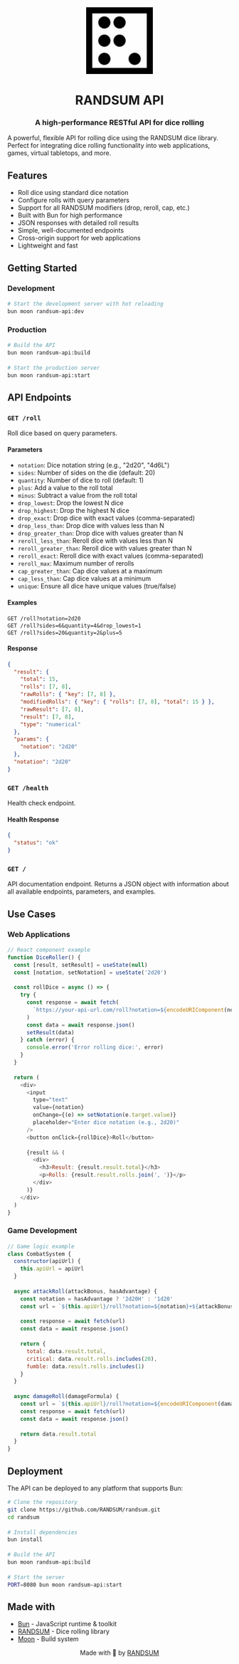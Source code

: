 <div align="center">
  <img width="150" height="150" src="https://raw.githubusercontent.com/RANDSUM/randsum/main/icon.webp" alt="Randsum Logo. A Dotted D6 rolled a 6 with the dots arranged to look like an R.">
  <h1>RANDSUM API</h1>
  <h3>A high-performance RESTful API for dice rolling</h3>
</div>

A powerful, flexible API for rolling dice using the RANDSUM dice library. Perfect for integrating dice rolling functionality into web applications, games, virtual tabletops, and more.

## Features

- Roll dice using standard dice notation
- Configure rolls with query parameters
- Support for all RANDSUM modifiers (drop, reroll, cap, etc.)
- Built with Bun for high performance
- JSON responses with detailed roll results
- Simple, well-documented endpoints
- Cross-origin support for web applications
- Lightweight and fast

## Getting Started

### Development

```bash
# Start the development server with hot reloading
bun moon randsum-api:dev
```

### Production

```bash
# Build the API
bun moon randsum-api:build

# Start the production server
bun moon randsum-api:start
```

## API Endpoints

### `GET /roll`

Roll dice based on query parameters.

#### Parameters

- `notation`: Dice notation string (e.g., "2d20", "4d6L")
- `sides`: Number of sides on the die (default: 20)
- `quantity`: Number of dice to roll (default: 1)
- `plus`: Add a value to the roll total
- `minus`: Subtract a value from the roll total
- `drop_lowest`: Drop the lowest N dice
- `drop_highest`: Drop the highest N dice
- `drop_exact`: Drop dice with exact values (comma-separated)
- `drop_less_than`: Drop dice with values less than N
- `drop_greater_than`: Drop dice with values greater than N
- `reroll_less_than`: Reroll dice with values less than N
- `reroll_greater_than`: Reroll dice with values greater than N
- `reroll_exact`: Reroll dice with exact values (comma-separated)
- `reroll_max`: Maximum number of rerolls
- `cap_greater_than`: Cap dice values at a maximum
- `cap_less_than`: Cap dice values at a minimum
- `unique`: Ensure all dice have unique values (true/false)

#### Examples

```http
GET /roll?notation=2d20
GET /roll?sides=6&quantity=4&drop_lowest=1
GET /roll?sides=20&quantity=2&plus=5
```

#### Response

```json
{
  "result": {
    "total": 15,
    "rolls": [7, 8],
    "rawRolls": { "key": [7, 8] },
    "modifiedRolls": { "key": { "rolls": [7, 8], "total": 15 } },
    "rawResult": [7, 8],
    "result": [7, 8],
    "type": "numerical"
  },
  "params": {
    "notation": "2d20"
  },
  "notation": "2d20"
}
```

### `GET /health`

Health check endpoint.

#### Health Response

```json
{
  "status": "ok"
}
```

### `GET /`

API documentation endpoint. Returns a JSON object with information about all available endpoints, parameters, and examples.

## Use Cases

### Web Applications

```javascript
// React component example
function DiceRoller() {
  const [result, setResult] = useState(null)
  const [notation, setNotation] = useState('2d20')

  const rollDice = async () => {
    try {
      const response = await fetch(
        `https://your-api-url.com/roll?notation=${encodeURIComponent(notation)}`
      )
      const data = await response.json()
      setResult(data)
    } catch (error) {
      console.error('Error rolling dice:', error)
    }
  }

  return (
    <div>
      <input
        type="text"
        value={notation}
        onChange={(e) => setNotation(e.target.value)}
        placeholder="Enter dice notation (e.g., 2d20)"
      />
      <button onClick={rollDice}>Roll</button>

      {result && (
        <div>
          <h3>Result: {result.result.total}</h3>
          <p>Rolls: {result.result.rolls.join(', ')}</p>
        </div>
      )}
    </div>
  )
}
```

### Game Development

```javascript
// Game logic example
class CombatSystem {
  constructor(apiUrl) {
    this.apiUrl = apiUrl
  }

  async attackRoll(attackBonus, hasAdvantage) {
    const notation = hasAdvantage ? '2d20H' : '1d20'
    const url = `${this.apiUrl}/roll?notation=${notation}+${attackBonus}`

    const response = await fetch(url)
    const data = await response.json()

    return {
      total: data.result.total,
      critical: data.result.rolls.includes(20),
      fumble: data.result.rolls.includes(1)
    }
  }

  async damageRoll(damageFormula) {
    const url = `${this.apiUrl}/roll?notation=${encodeURIComponent(damageFormula)}`
    const response = await fetch(url)
    const data = await response.json()

    return data.result.total
  }
}
```

## Deployment

The API can be deployed to any platform that supports Bun:

```bash
# Clone the repository
git clone https://github.com/RANDSUM/randsum.git
cd randsum

# Install dependencies
bun install

# Build the API
bun moon randsum-api:build

# Start the server
PORT=8080 bun moon randsum-api:start
```

## Made with

- [Bun](https://bun.sh) - JavaScript runtime & toolkit
- [RANDSUM](https://github.com/RANDSUM/randsum) - Dice rolling library
- [Moon](https://moonrepo.dev) - Build system

<div align="center">
Made with 👹 by <a href="https://github.com/RANDSUM">RANDSUM</a>
</div>
